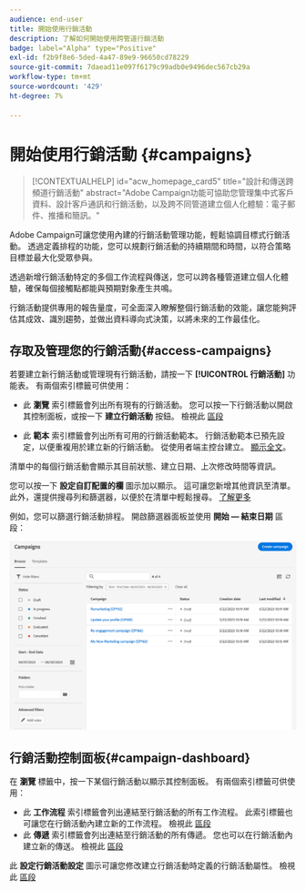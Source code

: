 ```yaml
---
audience: end-user
title: 開始使用行銷活動
description: 了解如何開始使用跨管道行銷活動
badge: label="Alpha" type="Positive"
exl-id: f2b9f8e6-5ded-4a47-89e9-96650cd78229
source-git-commit: 7daead11e097f6179c99adb0e9496dec567cb29a
workflow-type: tm+mt
source-wordcount: '429'
ht-degree: 7%

---
```



# 開始使用行銷活動 {#campaigns}

>[!CONTEXTUALHELP]
>id="acw_homepage_card5"
>title="設計和傳送跨頻道行銷活動"
>abstract="Adobe Campaign功能可協助您管理集中式客戶資料、設計客戶通訊和行銷活動，以及跨不同管道建立個人化體驗：電子郵件、推播和簡訊。"

Adobe Campaign可讓您使用內建的行銷活動管理功能，輕鬆協調目標式行銷活動。 透過定義排程的功能，您可以規劃行銷活動的持續期間和時間，以符合策略目標並最大化受眾參與。

透過新增行銷活動特定的多個工作流程與傳送，您可以跨各種管道建立個人化體驗，確保每個接觸點都能與預期對象產生共鳴。

行銷活動提供專用的報告量度，可全面深入瞭解整個行銷活動的效能，讓您能夠評估其成效、識別趨勢，並做出資料導向式決策，以將未來的工作最佳化。

<!--
Use Adobe Campaign to create cross-channel campaigns. With its marketing campaign orchestration capabilities, you can manage and centralize customer data, design customer communications and campaigns, and create personalized experiences across different channels. In this version, email, push and SMS channels are available.

Design and execute high-volume email campaigns to deliver personalized messages, for all platforms and screen sizes. 
Measure the effectiveness of your deliveries with detailed reports including the counts of opens, clicks, forwards, and more. With Adobe Campaign segmentation capabilities, you can run queries against a high-volume database, and easily define dynamic marketing segments which perfectly target your campaigns.
-->

<!--
Get Started with campaigns
Adobe Campaign offers a set of solutions that help you personalize and deliver campaigns across all of your online and offline channels. You can create, configure, execute and analyze marketing campaigns. All marketing campaigns can be managed from a unified control center. Discover how to browse and create marketing campaigns in this section.

Campaigns include actions (deliveries) and processes (importing or extracting files), as well as resources (marketing documents, delivery outlines). They are used in marketing campaigns. Campaigns are part of a program, and programs are included in a campaign plan.
-->

## 存取及管理您的行銷活動{#access-campaigns}

若要建立新行銷活動或管理現有行銷活動，請按一下 **[!UICONTROL 行銷活動]** 功能表。 有兩個索引標籤可供使用：

* 此 **瀏覽** 索引標籤會列出所有現有的行銷活動。 您可以按一下行銷活動以開啟其控制面板，或按一下 **建立行銷活動** 按鈕。 檢視此 [區段](create-campaigns.md#create-campaigns)

* 此 **範本** 索引標籤會列出所有可用的行銷活動範本。 行銷活動範本已預先設定，以便重複用於建立新的行銷活動。 從使用者端主控台建立。 [顯示全文](https://experienceleague.adobe.com/docs/campaign/automation/campaign-orchestration/marketing-campaign-templates.html?lang=zh-Hant)。

清單中的每個行銷活動會顯示其目前狀態、建立日期、上次修改時間等資訊。

您可以按一下 **設定自訂配置的欄** 圖示加以顯示。 這可讓您新增其他資訊至清單。 此外，還提供搜尋列和篩選器，以便於在清單中輕鬆搜尋。 [了解更多](../get-started/user-interface.md#list-screens)

例如，您可以篩選行銷活動排程。 開啟篩選器面板並使用 **開始 — 結束日期** 區段：

![行銷活動清單](assets/campaign-filter-on-dates.png)

## 行銷活動控制面板{#campaign-dashboard}

在 **瀏覽** 標籤中，按一下某個行銷活動以顯示其控制面板。 有兩個索引標籤可供使用：

* 此 **工作流程** 索引標籤會列出連結至行銷活動的所有工作流程。 此索引標籤也可讓您在行銷活動內建立新的工作流程。 檢視此 [區段](create-campaigns.md#create-campaigns)
* 此 **傳遞** 索引標籤會列出連結至行銷活動的所有傳遞。 您也可以在行銷活動內建立新的傳送。 檢視此 [區段](create-campaigns.md#create-campaigns)

此 **設定行銷活動設定** 圖示可讓您修改建立行銷活動時定義的行銷活動屬性。 檢視此 [區段](create-campaigns.md#create-campaigns)

